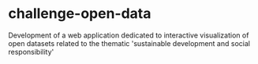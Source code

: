 # challenge-open-data
Development of a web application dedicated to interactive visualization of open datasets related to the thematic 'sustainable development and social responsibility'
